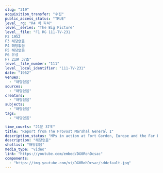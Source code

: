 ```yaml
---
slug: "319"
acquisition_transfer: "수집"
public_access_status: "TRUE"
level__rg: "R4 빅 픽쳐"
level__series: "The Big Picture"
level__file: "F1 RG 111-TV-231
F2 1952
F3 해당없음
F4 해당없음
F5 해당없음
F6 유성
F7 21분 37초"
level__file_number: "111"
level__local_identifier: "111-TV-231"
date: "1952"
venues: 
  - "해당없음"
sources: 
  - "해당없음"
creators: 
  - "해당없음"
subjects: 
  - "해당없음"
tags: 
  - "해당없음"

time_courts: "21분 37초"
title: "Report from The Provost Marshal General 1"
description_status: "MPs in action at Fort Gordon, Europe and the Far East."
description: "해당없음"
shotlist: "해당없음"
media_type: "video"
link: "https://youtube.com/embed/DG0RohDcsac"
components: 
  - "https://img.youtube.com/vi/DG0RohDcsac/sddefault.jpg"
---
```

